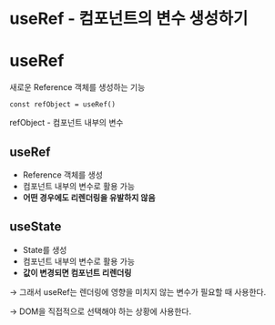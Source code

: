 # useRef - 컴포넌트의 변수 생성하기

# useRef

새로운 Reference 객체를 생성하는 기능

`const refObject = useRef()`

refObject - 컴포넌트 내부의 변수

## useRef

- Reference 객체를 생성
- 컴포넌트 내부의 변수로 활용 가능
- **어떤 경우에도 리렌더링을 유발하지 않음**

## useState

- State를 생성
- 컴포넌트 내부의 변수로 활용 가능
- **값이 변경되면 컴포넌트 리렌더링**

→ 그래서 useRef는 렌더링에 영향을 미치지 않는 변수가 필요할 때 사용한다.

→ DOM을 직접적으로 선택해야 하는 상황에 사용한다.
